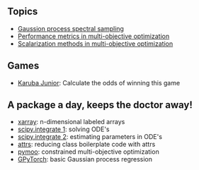 ## Topics
* [Gaussion process spectral sampling](topics/GP_spectral_sampling.ipynb)
* [Performance metrics in multi-objective optimization](topics/multiobjective_metrics.ipynb)
* [Scalarization methods in multi-objective optimization](topics/multiobjective_scalarization.ipynb)

## Games
* [Karuba Junior](games/karuba-junior.ipynb): Calculate the odds of winning this game

## A package a day, keeps the doctor away!
* [xarray](packages/xarray.ipynb): n-dimensional labeled arrays
* [scipy.integrate 1](packages/scipy_ODE.ipynb): solving ODE's
* [scipy.integrate 2](packages/scipy_ODE_parameter_estimation.ipynb): estimating parameters in ODE's
* [attrs](packages/attrs.ipynb): reducing class boilerplate code with attrs
* [pymoo](packages/pymoo.ipynb): constrained multi-objective optimization
* [GPyTorch](packages/pymoo.ipynb): basic Gaussian process regression
